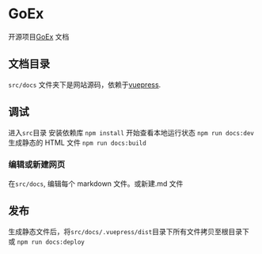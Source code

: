 # GoEx

开源项目[GoEx](https://github.com/nntaoli-project/GoEx) 文档

## 文档目录

`src/docs` 文件夹下是网站源码，依赖于[vuepress](https://vuepress.vuejs.org/zh/).

## 调试

进入`src`目录
安装依赖库
`npm install`
开始查看本地运行状态
`npm run docs:dev`
生成静态的 HTML 文件
`npm run docs:build`

### 编辑或新建网页

在`src/docs`, 编辑每个 markdown 文件。或新建.md 文件

## 发布

生成静态文件后，将`src/docs/.vuepress/dist`目录下所有文件拷贝至根目录下
或
`npm run docs:deploy`
